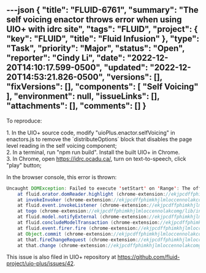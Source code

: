 ---json
{
  "title": "FLUID-6761",
  "summary": "The self voicing enactor throws error when using UIO+ with idrc site",
  "tags": "FLUID",
  "project": {
    "key": "FLUID",
    "title": "Fluid Infusion"
  },
  "type": "Task",
  "priority": "Major",
  "status": "Open",
  "reporter": "Cindy Li",
  "date": "2022-12-20T14:10:17.599-0500",
  "updated": "2022-12-20T14:53:21.826-0500",
  "versions": [],
  "fixVersions": [],
  "components": [
    "Self Voicing"
  ],
  "environment": null,
  "issueLinks": [],
  "attachments": [],
  "comments": []
}
---
To reproduce:

1\. In the UIO+ source code, modify "uioPlus.enactor.selfVoicing" in enactors.js to remove the \`distributeOptions\` block that disables the page level reading in the self voicing component;\
2\. In a terminal, run "npm run build". Install the built UIO+ in Chrome.\
3\. In Chrome, open <https://idrc.ocadu.ca/>, turn on text-to-speech, click "play" button;

In the browser console, this error is thrown:

```java
Uncaught DOMException: Failed to execute 'setStart' on 'Range': The offset 54 is larger than the node's length (0).
    at fluid.orator.domReader.highlight (chrome-extension://ekjpcdffphimkhjlmloccennolakcomg/lib/infusion/dist/infusion-uio.js:137:379713)
    at invokeInvoker (chrome-extension://ekjpcdffphimkhjlmloccennolakcomg/lib/infusion/dist/infusion-uio.js:137:97450)
    at fluid.event.invokeListener (chrome-extension://ekjpcdffphimkhjlmloccennolakcomg/lib/infusion/dist/infusion-uio.js:137:152017)
    at togo (chrome-extension://ekjpcdffphimkhjlmloccennolakcomg/lib/infusion/dist/infusion-uio.js:137:152433)
    at fluid.model.notifyExternal (chrome-extension://ekjpcdffphimkhjlmloccennolakcomg/lib/infusion/dist/infusion-uio.js:137:145514)
    at fluid.concludeModelTransaction (chrome-extension://ekjpcdffphimkhjlmloccennolakcomg/lib/infusion/dist/infusion-uio.js:137:146459)
    at fluid.event.firer.fire (chrome-extension://ekjpcdffphimkhjlmloccennolakcomg/lib/infusion/dist/infusion-uio.js:128:25883)
    at Object.commit (chrome-extension://ekjpcdffphimkhjlmloccennolakcomg/lib/infusion/dist/infusion-uio.js:137:165277)
    at that.fireChangeRequest (chrome-extension://ekjpcdffphimkhjlmloccennolakcomg/lib/infusion/dist/infusion-uio.js:137:164353)
    at that.change (chrome-extension://ekjpcdffphimkhjlmloccennolakcomg/lib/infusion/dist/infusion-uio.js:137:161795)
```

This issue is also filed in UIO+ repository at <https://github.com/fluid-project/uio-plus/issues/42>.

        